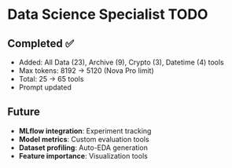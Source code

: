 # Data Science Specialist TODO

## Completed ✅
- Added: All Data (23), Archive (9), Crypto (3), Datetime (4) tools
- Max tokens: 8192 → 5120 (Nova Pro limit)
- Total: 25 → 65 tools
- Prompt updated

## Future
- **MLflow integration**: Experiment tracking
- **Model metrics**: Custom evaluation tools
- **Dataset profiling**: Auto-EDA generation
- **Feature importance**: Visualization tools
